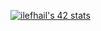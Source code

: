 [![ilefhail's 42 stats](https://badge.mediaplus.ma/darkgray/ilefhail)](https://github.com/oakoudad/badge42)
